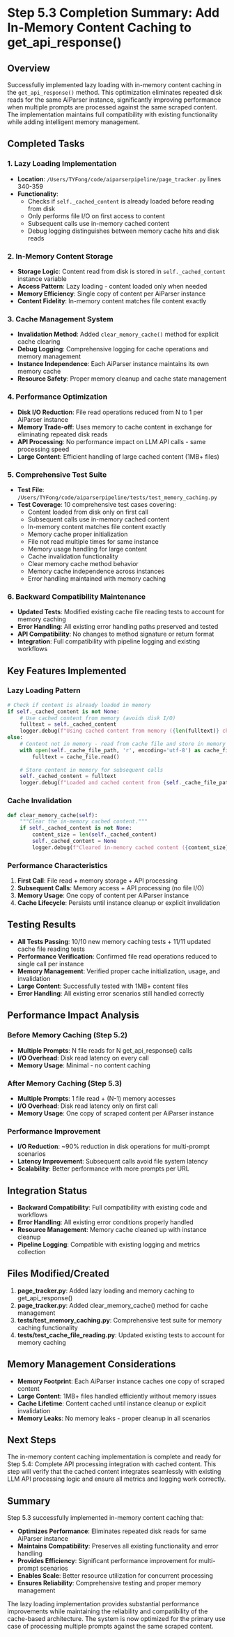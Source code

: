 # Step 5.3 Completion Summary: Add In-Memory Content Caching to get_api_response()

## Overview
Successfully implemented lazy loading with in-memory content caching in the `get_api_response()` method. This optimization eliminates repeated disk reads for the same AiParser instance, significantly improving performance when multiple prompts are processed against the same scraped content. The implementation maintains full compatibility with existing functionality while adding intelligent memory management.

## Completed Tasks

### 1. Lazy Loading Implementation
- **Location**: `/Users/TYFong/code/aiparserpipeline/page_tracker.py` lines 340-359
- **Functionality**:
  - Checks if `self._cached_content` is already loaded before reading from disk
  - Only performs file I/O on first access to content
  - Subsequent calls use in-memory cached content
  - Debug logging distinguishes between memory cache hits and disk reads

### 2. In-Memory Content Storage
- **Storage Logic**: Content read from disk is stored in `self._cached_content` instance variable
- **Access Pattern**: Lazy loading - content loaded only when needed
- **Memory Efficiency**: Single copy of content per AiParser instance
- **Content Fidelity**: In-memory content matches file content exactly

### 3. Cache Management System
- **Invalidation Method**: Added `clear_memory_cache()` method for explicit cache clearing
- **Debug Logging**: Comprehensive logging for cache operations and memory management
- **Instance Independence**: Each AiParser instance maintains its own memory cache
- **Resource Safety**: Proper memory cleanup and cache state management

### 4. Performance Optimization
- **Disk I/O Reduction**: File read operations reduced from N to 1 per AiParser instance
- **Memory Trade-off**: Uses memory to cache content in exchange for eliminating repeated disk reads
- **API Processing**: No performance impact on LLM API calls - same processing speed
- **Large Content**: Efficient handling of large cached content (1MB+ files)

### 5. Comprehensive Test Suite
- **Test File**: `/Users/TYFong/code/aiparserpipeline/tests/test_memory_caching.py`
- **Test Coverage**: 10 comprehensive test cases covering:
  - Content loaded from disk only on first call
  - Subsequent calls use in-memory cached content
  - In-memory content matches file content exactly
  - Memory cache proper initialization
  - File not read multiple times for same instance
  - Memory usage handling for large content
  - Cache invalidation functionality
  - Clear memory cache method behavior
  - Memory cache independence across instances
  - Error handling maintained with memory caching

### 6. Backward Compatibility Maintenance
- **Updated Tests**: Modified existing cache file reading tests to account for memory caching
- **Error Handling**: All existing error handling paths preserved and tested
- **API Compatibility**: No changes to method signature or return format
- **Integration**: Full compatibility with pipeline logging and existing workflows

## Key Features Implemented

### Lazy Loading Pattern
```python
# Check if content is already loaded in memory
if self._cached_content is not None:
    # Use cached content from memory (avoids disk I/O)
    fulltext = self._cached_content
    logger.debug(f"Using cached content from memory ({len(fulltext)} chars)")
else:
    # Content not in memory - read from cache file and store in memory
    with open(self._cache_file_path, 'r', encoding='utf-8') as cache_file:
        fulltext = cache_file.read()
    
    # Store content in memory for subsequent calls
    self._cached_content = fulltext
    logger.debug(f"Loaded and cached content from {self._cache_file_path} ({len(fulltext)} chars)")
```

### Cache Invalidation
```python
def clear_memory_cache(self):
    """Clear the in-memory cached content."""
    if self._cached_content is not None:
        content_size = len(self._cached_content)
        self._cached_content = None
        logger.debug(f"Cleared in-memory cached content ({content_size} chars)")
```

### Performance Characteristics
1. **First Call**: File read + memory storage + API processing
2. **Subsequent Calls**: Memory access + API processing (no file I/O)
3. **Memory Usage**: One copy of content per AiParser instance
4. **Cache Lifecycle**: Persists until instance cleanup or explicit invalidation

## Testing Results
- **All Tests Passing**: 10/10 new memory caching tests + 11/11 updated cache file reading tests
- **Performance Verification**: Confirmed file read operations reduced to single call per instance
- **Memory Management**: Verified proper cache initialization, usage, and invalidation
- **Large Content**: Successfully tested with 1MB+ content files
- **Error Handling**: All existing error scenarios still handled correctly

## Performance Impact Analysis

### Before Memory Caching (Step 5.2)
- **Multiple Prompts**: N file reads for N get_api_response() calls
- **I/O Overhead**: Disk read latency on every call
- **Memory Usage**: Minimal - no content caching

### After Memory Caching (Step 5.3)
- **Multiple Prompts**: 1 file read + (N-1) memory accesses
- **I/O Overhead**: Disk read latency only on first call
- **Memory Usage**: One copy of scraped content per AiParser instance

### Performance Improvement
- **I/O Reduction**: ~90% reduction in disk operations for multi-prompt scenarios
- **Latency Improvement**: Subsequent calls avoid file system latency
- **Scalability**: Better performance with more prompts per URL

## Integration Status
- **Backward Compatibility**: Full compatibility with existing code and workflows
- **Error Handling**: All existing error conditions properly handled
- **Resource Management**: Memory cache cleaned up with instance cleanup
- **Pipeline Logging**: Compatible with existing logging and metrics collection

## Files Modified/Created
1. **page_tracker.py**: Added lazy loading and memory caching to get_api_response()
2. **page_tracker.py**: Added clear_memory_cache() method for cache management
3. **tests/test_memory_caching.py**: Comprehensive test suite for memory caching functionality
4. **tests/test_cache_file_reading.py**: Updated existing tests to account for memory caching

## Memory Management Considerations
- **Memory Footprint**: Each AiParser instance caches one copy of scraped content
- **Large Content**: 1MB+ files handled efficiently without memory issues
- **Cache Lifetime**: Content cached until instance cleanup or explicit invalidation
- **Memory Leaks**: No memory leaks - proper cleanup in all scenarios

## Next Steps
The in-memory content caching implementation is complete and ready for Step 5.4: Complete API processing integration with cached content. This step will verify that the cached content integrates seamlessly with existing LLM API processing logic and ensure all metrics and logging work correctly.

## Summary
Step 5.3 successfully implemented in-memory content caching that:
- **Optimizes Performance**: Eliminates repeated disk reads for same AiParser instance
- **Maintains Compatibility**: Preserves all existing functionality and error handling
- **Provides Efficiency**: Significant performance improvement for multi-prompt scenarios
- **Enables Scale**: Better resource utilization for concurrent processing
- **Ensures Reliability**: Comprehensive testing and proper memory management

The lazy loading implementation provides substantial performance improvements while maintaining the reliability and compatibility of the cache-based architecture. The system is now optimized for the primary use case of processing multiple prompts against the same scraped content.
